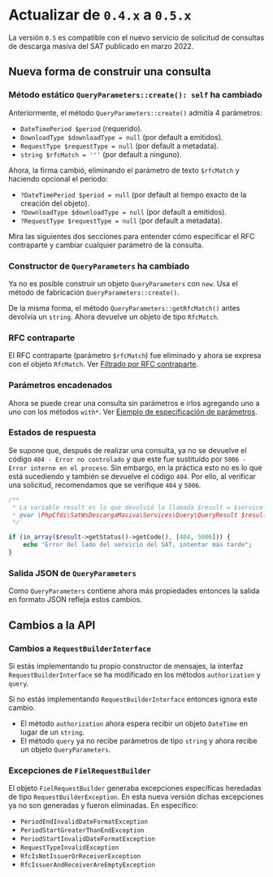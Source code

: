 # Actualizar de `0.4.x` a `0.5.x`

La versión `0.5` es compatible con el nuevo servicio de solicitud de consultas
de descarga masiva del SAT publicado en marzo 2022.

## Nueva forma de construir una consulta

### Método estático `QueryParameters::create(): self` ha cambiado

Anteriormente, el método `QueryParameters::create()` admitía 4 parámetros:

- `DateTimePeriod $period` (requerido).
- `DownloadType $downloadType = null` (por default a emitidos).
- `RequestType $requestType = null` (por default a metadata).
- `string $rfcMatch = '''` (por default a ninguno).

Ahora, la firma cambió, eliminando el parámetro de texto `$rfcMatch` y haciendo opcional el periodo:

- `?DateTimePeriod $period = null` (por default al tiempo exacto de la creación del objeto).
- `?DownloadType $downloadType = null` (por default a emitidos).
- `?RequestType $requestType = null` (por default a metadata).

Mira las siguientes dos secciones para entender cómo especificar el RFC contraparte
y cambiar cualquier parámetro de la consulta.

### Constructor de `QueryParameters` ha cambiado

Ya no es posible construir un objeto `QueryParameters` con `new`.
Usa el método de fabricación `QueryParameters::create()`.

De la misma forma, el método `QueryParameters::getRfcMatch()` antes devolvía un `string`.
Ahora devuelve un objeto de tipo `RfcMatch`.

### RFC contraparte

El RFC contraparte (parámetro `$rfcMatch`) fue eliminado y ahora se expresa con el objeto `RfcMatch`.
Ver [Filtrado por RFC contraparte](../README.md#filtrado-por-rfc-contraparte-rfcmatchrfcmatches).

### Parámetros encadenados

Ahora se puede crear una consulta sin parámetros e irlos agregando uno a uno con los métodos `with*`.
Ver [Ejemplo de especificación de parámetros](../README.md#ejemplo-de-especificación-de-parámetros).


### Estados de respuesta

Se supone que, después de realizar una consulta, ya no se devuelve el código `404 - Error no controlado`
y que este fue sustituído por `5006 - Error interno en el proceso`. Sin embargo, en la práctica esto
no es lo que está sucediendo y también se devuelve el código `404`. Por ello, al verificar una solicitud,
recomendamos que se verifique `404` y `5006`.

```php
/**
 * La variable result es lo que devolvió la llamada $result = $service->query($parameters);
 * @var \PhpCfdi\SatWsDescargaMasiva\Services\Query\QueryResult $result 
 */

if (in_array($result->getStatus()->getCode(), [404, 5006])) {
    echo "Error del lado del servicio del SAT, intentar más tarde";
}
```

### Salida JSON de `QueryParameters`

Como `QueryParameters` contiene ahora más propiedades entonces la salida en formato JSON refleja estos cambios.

## Cambios a la API

### Cambios a `RequestBuilderInterface`

Si estás implementando tu propio constructor de mensajes, la interfaz `RequestBuilderInterface` se ha modificado
en los métodos `authorization` y `query`.

Si no estás implementando `RequestBuilderInterface` entonces ignora este cambio.

- El método `authorization` ahora espera recibir un objeto `DateTime` en lugar de un `string`.
- El método `query` ya no recibe parámetros de tipo `string` y ahora recibe un objeto `QueryParameters`.

### Excepciones de `FielRequestBuilder`

El objeto `FielRequestBuilder` generaba excepciones específicas heredadas de tipo `RequestBuilderException`.
En esta nueva versión dichas excepciones ya no son generadas y fueron eliminadas. En específico:

- `PeriodEndInvalidDateFormatException`
- `PeriodStartGreaterThanEndException`
- `PeriodStartInvalidDateFormatException`
- `RequestTypeInvalidException`
- `RfcIsNotIssuerOrReceiverException`
- `RfcIssuerAndReceiverAreEmptyException`